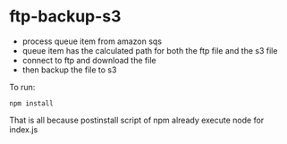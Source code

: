 # ftp-backup-s3

* process queue item from amazon sqs
* queue item has the calculated path for both the ftp file and the s3 file
* connect to ftp and download the file
* then backup the file to s3

To run:
```
npm install
```

That is all because postinstall script of npm already execute node for index.js

